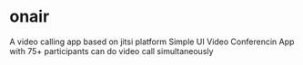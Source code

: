 # onair
A video calling app based on jitsi platform
Simple UI Video Conferencin App with 75+ participants can do video call simultaneously 
